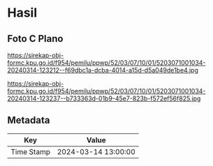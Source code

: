 # Hasil

## Foto C Plano

https://sirekap-obj-formc.kpu.go.id/f954/pemilu/ppwp/52/03/07/10/01/5203071001034-20240314-123212--f69dbc1a-dcba-4014-a15d-d5a049de1be4.jpg

https://sirekap-obj-formc.kpu.go.id/f954/pemilu/ppwp/52/03/07/10/01/5203071001034-20240314-123237--b733363d-01b9-45e7-823b-f572ef56f825.jpg


## Metadata

| Key        | Value               |
| ---------- | ------------------- |
| Time Stamp | 2024-03-14 13:00:00 |



